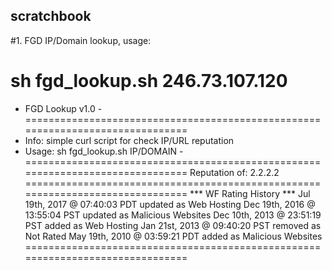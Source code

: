 ## scratchbook

#1. FGD IP/Domain lookup, usage:

sh fgd_lookup.sh 246.73.107.120
===============================================================================
 - FGD Lookup v1.0              - 
===============================================================================
 - Info: simple curl script for check IP/URL reputation
 - Usage:  sh fgd_lookup.sh IP/DOMAIN - 
===============================================================================
Reputation of: 2.2.2.2
===============================================================================
*** WF Rating History ***
Jul 19th, 2017 @ 07:40:03 PDT
updated as Web Hosting
Dec 19th, 2016 @ 13:55:04 PST
updated as Malicious Websites
Dec 10th, 2013 @ 23:51:19 PST
added as Web Hosting
Jan 21st, 2013 @ 09:40:20 PST
removed as Not Rated
May 19th, 2010 @ 03:59:21 PDT
added as Malicious Websites
===============================================================================
